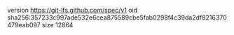 version https://git-lfs.github.com/spec/v1
oid sha256:357233c997ade532e6cea875589cbe5fab0298f4c39da2df8216370479eab097
size 12864
